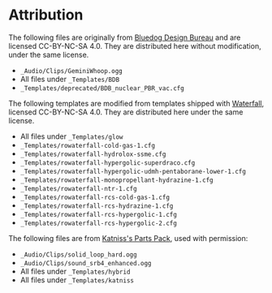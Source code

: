 # Attribution

The following files are originally from [Bluedog Design Bureau](https://github.com/CobaltWolf/Bluedog-Design-Bureau) and are licensed CC-BY-NC-SA 4.0. They are distributed here without modification, under the same license.

* `_Audio/Clips/GeminiWhoop.ogg`
* All files under `_Templates/BDB`
* `_Templates/deprecated/BDB_nuclear_PBR_vac.cfg`

The following templates are modified from templates shipped with [Waterfall](https://github.com/post-kerbin-mining-corporation/Waterfall), licensed CC-BY-NC-SA 4.0. They are distributed here under the same license.

* All files under `_Templates/glow`
* `_Templates/rowaterfall-cold-gas-1.cfg`
* `_Templates/rowaterfall-hydrolox-ssme.cfg`
* `_Templates/rowaterfall-hypergolic-superdraco.cfg`
* `_Templates/rowaterfall-hypergolic-udmh-pentaborane-lower-1.cfg`
* `_Templates/rowaterfall-monopropellant-hydrazine-1.cfg`
* `_Templates/rowaterfall-ntr-1.cfg`
* `_Templates/rowaterfall-rcs-cold-gas-1.cfg`
* `_Templates/rowaterfall-rcs-hydrazine-1.cfg`
* `_Templates/rowaterfall-rcs-hypergolic-1.cfg`
* `_Templates/rowaterfall-rcs-hypergolic-2.cfg`

The following files are from [Katniss's Parts Pack](https://github.com/Katniss218/KatnisssPartsPack), used with permission:

* `_Audio/Clips/solid_loop_hard.ogg`
* `_Audio/Clips/sound_srb4_enhanced.ogg`
* All files under `_Templates/hybrid`
* All files under `_Templates/katniss`
